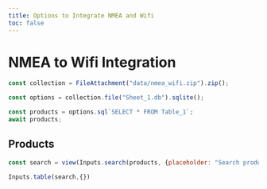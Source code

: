 ```yaml
---
title: Options to Integrate NMEA and Wifi
toc: false
---
```


# NMEA to Wifi Integration


```js
const collection = FileAttachment("data/nmea_wifi.zip").zip();
```

```js
const options = collection.file("Sheet_1.db").sqlite();
```

```js
const products = options.sql`SELECT * FROM Table_1`;
await products;
```

## Products

```js
const search = view(Inputs.search(products, {placeholder: "Search products ..."}));
```
```js
Inputs.table(search,{})
```